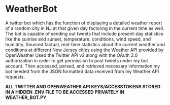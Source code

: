 # WeatherBot

A twitter bot which has the function of displaying a detailed weather report of a random city in NJ at that given day factoring in the current time as well.
The bot is capable of sending out tweets that include present-day statistics like the sunrise and sunset, temperature, conditions, wind speed, and humidity.
Sourced factual, real-time statistics about the current weather and conditions at different New Jersey cities using the Weather API provided by OpenWeather
Used the Twitter API v2 along with the OAuth 2.0 authorization in order to get permission to post tweets under my bot account. Then accessed, parsed, and retrieved necessary information my bot needed from the JSON formatted data received from my Weather API requests.

**ALL TWITTER AND OPENWEATHER API KEYS/ACCESSTOKENS STORED IN A HIDDEN .ENV FILE TO BE ACCESSED PRIVATELY IN WEATHER_BOT.PY**
